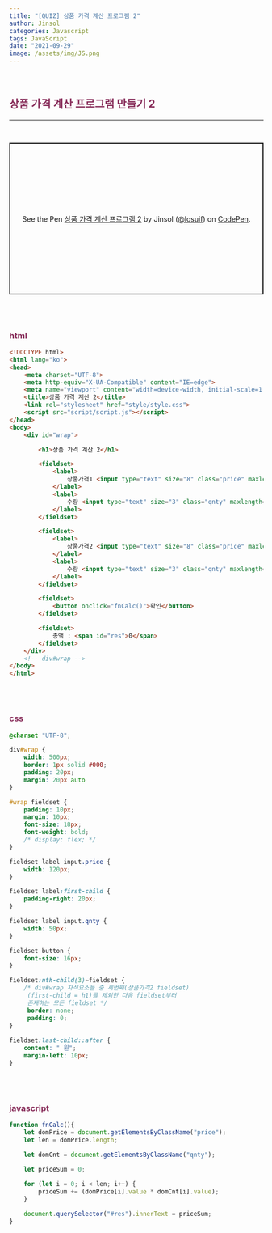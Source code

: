 ```yaml
---
title: "[QUIZ] 상품 가격 계산 프로그램 2"
author: Jinsol
categories: Javascript
tags: JavaScript
date: "2021-09-29"
image: /assets/img/JS.png
---
```


<br>

## <span style="color:#872c59">상품 가격 계산 프로그램 만들기 2</span>

<hr>
<br>

<p class="codepen" data-height="300" data-default-tab="html,result" data-slug-hash="YzQdVwL" data-user="losuif" style="height: 300px; box-sizing: border-box; display: flex; align-items: center; justify-content: center; border: 2px solid; margin: 1em 0; padding: 1em;">
  <span>See the Pen <a href="https://codepen.io/losuif/pen/YzQdVwL">
  상품 가격 계산 프로그램 2</a> by Jinsol (<a href="https://codepen.io/losuif">@losuif</a>)
  on <a href="https://codepen.io">CodePen</a>.</span>
</p>
<script async src="https://cpwebassets.codepen.io/assets/embed/ei.js"></script>


<br><br>

### <span style="color:#872c59">html</span>

```html
<!DOCTYPE html>
<html lang="ko">
<head>
    <meta charset="UTF-8">
    <meta http-equiv="X-UA-Compatible" content="IE=edge">
    <meta name="viewport" content="width=device-width, initial-scale=1.0">
    <title>상품 가격 계산 2</title>
    <link rel="stylesheet" href="style/style.css">
    <script src="script/script.js"></script>
</head>
<body>
    <div id="wrap">

        <h1>상품 가격 계산 2</h1>

        <fieldset>
            <label>
                상품가격1 <input type="text" size="8" class="price" maxlength="6">
            </label>
            <label>
                수량 <input type="text" size="3" class="qnty" maxlength="2">
            </label>
        </fieldset>

        <fieldset>
            <label>
                상품가격2 <input type="text" size="8" class="price" maxlength="6">
            </label>
            <label>
                수량 <input type="text" size="3" class="qnty" maxlength="2">
            </label>
        </fieldset>

        <fieldset>
            <button onclick="fnCalc()">확인</button>
        </fieldset>

        <fieldset>
            총액 : <span id="res">0</span>
        </fieldset>
    </div>
    <!-- div#wrap -->
</body>
</html>
```

<br><br>

### <span style="color:#872c59">css</span>

```css
@charset "UTF-8";

div#wrap {
    width: 500px;
    border: 1px solid #000;
    padding: 20px;
    margin: 20px auto
}

#wrap fieldset {
    padding: 10px;
    margin: 10px;
    font-size: 18px;
    font-weight: bold;
    /* display: flex; */
}

fieldset label input.price {
    width: 120px;
}

fieldset label:first-child {
    padding-right: 20px;
}

fieldset label input.qnty {
    width: 50px;
}

fieldset button {
    font-size: 16px;
}

fieldset:nth-child(3)~fieldset {
    /* div#wrap 자식요소들 중 세번째(상품가격2 fieldset)
     (first-child = h1)를 제외한 다음 fieldset부터 
     존재하는 모든 fieldset */
     border: none;
     padding: 0;
}
    
fieldset:last-child::after {
    content: " 원";
    margin-left: 10px;
}
```

<br><br>

### <span style="color:#872c59">javascript</span>

```javascript
function fnCalc(){
    let domPrice = document.getElementsByClassName("price");
    let len = domPrice.length;

    let domCnt = document.getElementsByClassName("qnty");
    
    let priceSum = 0;

    for (let i = 0; i < len; i++) {
        priceSum += (domPrice[i].value * domCnt[i].value);
    }

    document.querySelector("#res").innerText = priceSum;
}
```